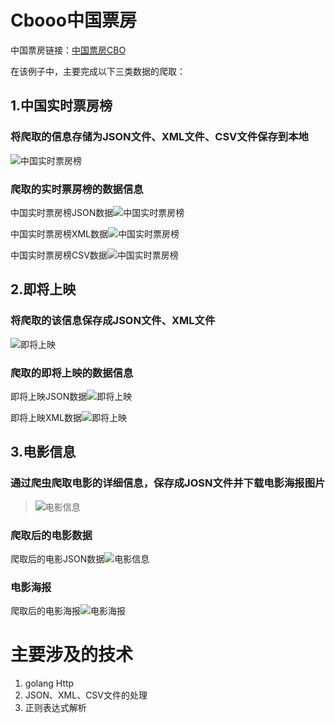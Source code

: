 # Cbooo中国票房 #

中国票房链接：[中国票房CBO](http://www.cbooo.cn/)

在该例子中，主要完成以下三类数据的爬取：

## 1.中国实时票房榜 ##

### 将爬取的信息存储为JSON文件、XML文件、CSV文件保存到本地 ###

![中国实时票房榜](https://github.com/jaydenwen123/GolangSpider/blob/master/GolangSpider/example/cbooo/images/realrank.png)

### 爬取的实时票房榜的数据信息 ###

中国实时票房榜JSON数据![中国实时票房榜](https://github.com/jaydenwen123/GolangSpider/blob/master/GolangSpider/example/cbooo/images/boxoffice_json.png)

中国实时票房榜XML数据![中国实时票房榜](https://github.com/jaydenwen123/GolangSpider/blob/master/GolangSpider/example/cbooo/images/boxoffice_xml.png)

中国实时票房榜CSV数据![中国实时票房榜](https://github.com/jaydenwen123/GolangSpider/blob/master/GolangSpider/example/cbooo/images/boxoffice_csv.png)


## 2.即将上映 ##

### 将爬取的该信息保存成JSON文件、XML文件 ###

![即将上映](https://github.com/jaydenwen123/GolangSpider/blob/master/GolangSpider/example/cbooo/images/incoming.png)

### 爬取的即将上映的数据信息 ###

即将上映JSON数据![即将上映](https://github.com/jaydenwen123/GolangSpider/blob/master/GolangSpider/example/cbooo/images/coming_json.png)

即将上映XML数据![即将上映](https://github.com/jaydenwen123/GolangSpider/blob/master/GolangSpider/example/cbooo/images/coming_xml.png)


## 3.电影信息 ##

### 通过爬虫爬取电影的详细信息，保存成JOSN文件并下载电影海报图片 ###
>  ![电影信息](https://github.com/jaydenwen123/GolangSpider/blob/master/GolangSpider/example/cbooo/images/incoming.png)
>  
### 爬取后的电影数据 ###

爬取后的电影JSON数据![电影信息](https://github.com/jaydenwen123/GolangSpider/blob/master/GolangSpider/example/cbooo/images/movieinfo_json.png)

### 电影海报 ###

爬取后的电影海报![电影海报](https://github.com/jaydenwen123/GolangSpider/blob/master/GolangSpider/example/cbooo/data/682238.jpg)

# 主要涉及的技术 #

1. golang Http
2. JSON、XML、CSV文件的处理
3. 正则表达式解析